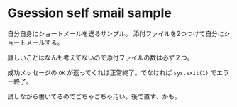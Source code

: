 # Gsession self smail sample
自分自身にショートメールを送るサンプル。
添付ファイルを2つつけて自分にショートメールする。

難しいことはなんも考えてないので添付ファイルの数は必ず２つ。

成功メッセージの `OK` が返ってくれば正常終了。でなければ `sys.exit(1)` でエラー終了。

試しながら書いてるのでごちゃごちゃ汚い。後で直す、かも。
